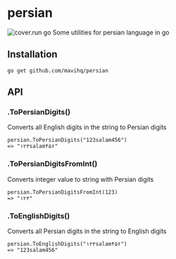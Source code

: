 # persian
![cover.run go](https://cover.run/go/github.com/mavihq/persian.svg)
Some utilities for persian language in go

## Installation
```
go get github.com/mavihq/persian
```

## API
### .ToPersianDigits()
Converts all English digits in the string to Persian digits
```
persian.ToPersianDigits("123salam456")
=> "۱۲۳salam۴۵۶"
```

### .ToPersianDigitsFromInt()
Converts integer value to string with Persian digits
```
persian.ToPersianDigitsFromInt(123)
=> "۱۲۳"
```

### .ToEnglishDigits()
Converts all Persian digits in the string to English digits
```
persian.ToEnglishDigits("۱۲۳salam۴۵۶")
=> "123salam456"
```